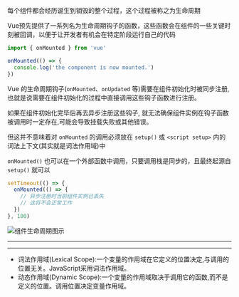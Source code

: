 每个组件都会经历诞生到销毁的整个过程，这个过程被称之为生命周期

Vue预先提供了一系列名为生命周期钩子的函数，这些函数会在组件的一些关键时刻被回调，以便于让开发者有机会在特定阶段运行自己的代码

```ts
import { onMounted } from 'vue'

onMounted(() => {
  console.log('the component is now mounted.')
})
```



Vue 的生命周期钩子(`onMounted`、`onUpdated` 等)需要在组件初始化时被同步注册, 也就是说需要在组件初始化的过程中直接调用这些钩子函数进行注册。

如果在组件初始化完毕后再去异步注册这些钩子, 就无法确保组件实例在钩子函数被调用时一定存在,可能会导致挂载失败或其他错误。



但这并不意味着对 `onMounted` 的调用必须放在 `setup()` 或 `<script setup>` 内的词法上下文(其实就是词法作用域)中

`onMounted()` 也可以在一个外部函数中调用，只要调用栈是同步的，且最终起源自 `setup()` 就可以

```ts
setTimeout(() => {
  onMounted(() => {
    // 异步注册时当前组件实例已丢失
    // 这将不会正常工作
  })
}, 100)
```



![组件生命周期图示](https://cn.vuejs.org/assets/lifecycle.16e4c08e.png) 

----

---

- 词法作用域(Lexical Scope):一个变量的作用域在它定义的位置决定,与调用的位置无关。JavaScript采用词法作用域。
- 动态作用域(Dynamic Scope):一个变量的作用域取决于调用它的函数,而不是定义的位置。调用位置决定变量作用域。

